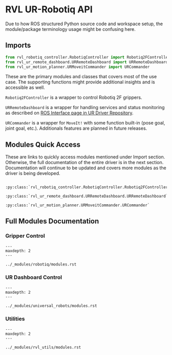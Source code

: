 # RVL UR-Robotiq API

Due to how ROS structured Python source code and workspace setup, the module/package
terminology usage might be confusing here.

## Imports

```python
from rvl_robotiq_controller.RobotiqController import Robotiq2FController
from rvl_ur_remote_dashboard.URRemoteDashboard import URRemoteDashboard
from rvl_ur_motion_planner.URMoveitCommander import URCommander
```

These are the primary modules and classes that covers most of the use case. The supporting
functions might provide additional insights and is accessible as well.

`Robotiq2FController` is a wrapper to control Robotiq 2F grippers.

`URRemoteDashboard` is a wrapper for handling services and status monitoring as described on 
[ROS Interface page in UR Driver Repository](https://github.com/UniversalRobots/Universal_Robots_ROS_Driver/blob/c3378599d5fa73a261328b326392e847f312ab6b/ur_robot_driver/doc/ROS_INTERFACE.md).

`URCommander` is a wrapper for `MoveIt!` with some function built-in (pose goal, joint goal, etc.). Additionals features are planned in future releases.

## Modules Quick Access

These are links to quickly access modules mentioned under Import section. Otherwise, the full
documentation of the entire driver is in the next section. Documentation will continue to be updated
and covers more modules as the driver is being developed.

```{eval-rst}

:py:class:`rvl_robotiq_controller.RobotiqController.Robotiq2FController`

:py:class:`rvl_ur_remote_dashboard.URRemoteDashboard.URRemoteDashboard`

:py:class:`rvl_ur_motion_planner.URMoveitCommander.URCommander`
```

## Full Modules Documentation

### Gripper Control

```{toctree}
---
maxdepth: 2
---

../_modules/robotiq/modules.rst
```

### UR Dashboard Control

```{toctree}
---
maxdepth: 2
---

../_modules/universal_robots/modules.rst
```

### Utilities

```{toctree}
---
maxdepth: 2
---

../_modules/rvl_utils/modules.rst
```